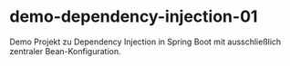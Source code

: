 # demo-dependency-injection-01
Demo Projekt zu Dependency Injection in Spring Boot mit ausschließlich zentraler Bean-Konfiguration.
